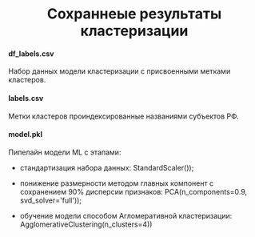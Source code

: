 # <center> Сохраннеые результаты кластеризации

#### df_labels.csv

Набор данных модели кластеризации с присвоенными метками кластеров.

#### labels.csv

Метки кластеров проиндексированные названиями субъектов РФ.

#### model.pkl

 Пипелайн модели ML с этапами:
  * стандартизация набора данных: StandardScaler());
  
  * понижение размерности методом главных компонент с сохранением 90% дисперсии признаков: PCA(n_components=0.9, svd_solver='full'));
  
  * обучение модели способом Агломеративной кластеризации: AgglomerativeClustering(n_clusters=4))